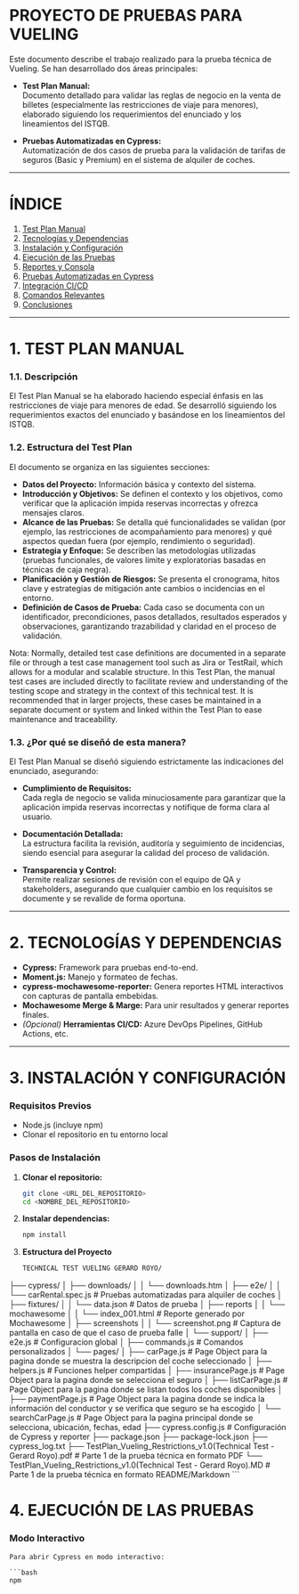 # PROYECTO DE PRUEBAS PARA VUELING

Este documento describe el trabajo realizado para la prueba técnica de Vueling. Se han desarrollado dos áreas principales:

- **Test Plan Manual:**  
  Documento detallado para validar las reglas de negocio en la venta de billetes (especialmente las restricciones de viaje para menores), elaborado siguiendo los requerimientos del enunciado y los lineamientos del ISTQB.

- **Pruebas Automatizadas en Cypress:**  
  Automatización de dos casos de prueba para la validación de tarifas de seguros (Basic y Premium) en el sistema de alquiler de coches.

---

# ÍNDICE

1. [Test Plan Manual](#test-plan-manual)   
2. [Tecnologías y Dependencias](#tecnologías-y-dependencias)  
3. [Instalación y Configuración](#instalación-y-configuración)  
4. [Ejecución de las Pruebas](#ejecución-de-las-pruebas)  
5. [Reportes y Consola](#reportes-y-consola)  
6. [Pruebas Automatizadas en Cypress](#pruebas-automatizadas-en-cypress)  
7. [Integración CI/CD](#integración-cicd)  
8. [Comandos Relevantes](#comandos-relevantes)  
9. [Conclusiones](#conclusiones)

---

# 1. TEST PLAN MANUAL

### 1.1. Descripción
El Test Plan Manual se ha elaborado haciendo especial énfasis en las restricciones de viaje para menores de edad. Se desarrolló siguiendo los requerimientos exactos del enunciado y basándose en los lineamientos del ISTQB.

### 1.2. Estructura del Test Plan
El documento se organiza en las siguientes secciones:
- **Datos del Proyecto:** Información básica y contexto del sistema.
- **Introducción y Objetivos:** Se definen el contexto y los objetivos, como verificar que la aplicación impida reservas incorrectas y ofrezca mensajes claros.
- **Alcance de las Pruebas:** Se detalla qué funcionalidades se validan (por ejemplo, las restricciones de acompañamiento para menores) y qué aspectos quedan fuera (por ejemplo, rendimiento o seguridad).
- **Estrategia y Enfoque:** Se describen las metodologías utilizadas (pruebas funcionales, de valores límite y exploratorias basadas en técnicas de caja negra).
- **Planificación y Gestión de Riesgos:** Se presenta el cronograma, hitos clave y estrategias de mitigación ante cambios o incidencias en el entorno.
- **Definición de Casos de Prueba:** Cada caso se documenta con un identificador, precondiciones, pasos detallados, resultados esperados y observaciones, garantizando trazabilidad y claridad en el proceso de validación.

Nota: Normally, detailed test case definitions are documented in a separate file or through a test case management tool such as Jira or 
TestRail, which allows for a modular and scalable structure. In this Test Plan, the manual test cases are included directly to facilitate 
review and understanding of the testing scope and strategy in the context of this technical test. 
It is recommended that in larger projects, these cases be maintained in a separate document or system and linked within the Test 
Plan to ease maintenance and traceability. 

### 1.3. ¿Por qué se diseñó de esta manera?
El Test Plan Manual se diseñó siguiendo estrictamente las indicaciones del enunciado, asegurando:

- **Cumplimiento de Requisitos:**  
  Cada regla de negocio se valida minuciosamente para garantizar que la aplicación impida reservas incorrectas y notifique de forma clara al usuario.

- **Documentación Detallada:**  
  La estructura facilita la revisión, auditoría y seguimiento de incidencias, siendo esencial para asegurar la calidad del proceso de validación.

- **Transparencia y Control:**  
  Permite realizar sesiones de revisión con el equipo de QA y stakeholders, asegurando que cualquier cambio en los requisitos se documente y se revalide de forma oportuna.

---

# 2. TECNOLOGÍAS Y DEPENDENCIAS

- **Cypress:** Framework para pruebas end-to-end.
- **Moment.js:** Manejo y formateo de fechas.
- **cypress-mochawesome-reporter:** Genera reportes HTML interactivos con capturas de pantalla embebidas.
- **Mochawesome Merge & Marge:** Para unir resultados y generar reportes finales.
- *(Opcional)* **Herramientas CI/CD:** Azure DevOps Pipelines, GitHub Actions, etc.

---

# 3. INSTALACIÓN Y CONFIGURACIÓN

### Requisitos Previos
- Node.js (incluye npm)
- Clonar el repositorio en tu entorno local

### Pasos de Instalación

1. **Clonar el repositorio:**

   ```bash
   git clone <URL_DEL_REPOSITORIO>
   cd <NOMBRE_DEL_REPOSITORIO>

2. **Instalar dependencias:**

   ```bash
   npm install

3. **Estructura del Proyecto**

   ```bash
   TECHNICAL TEST VUELING GERARD ROYO/
├── cypress/
│   ├── downloads/
│   │   └── downloads.htm
│   ├── e2e/
│   │   └── carRental.spec.js       # Pruebas automatizadas para alquiler de coches
│   ├── fixtures/
│   │   └── data.json               # Datos de prueba
│   ├── reports
│   │   └── mochawesome
│   │       └── index_001.html      # Reporte generado por Mochawesome
│   ├── screenshots
│   │   └── screenshot.png          # Captura de pantalla en caso de que el caso de prueba falle
│   └── support/
│       ├── e2e.js                  # Configuracion global
│       ├── commands.js             # Comandos personalizados
│       └── pages/
│           ├── carPage.js          # Page Object para la pagina donde se muestra la descripcion del coche seleccionado
│           ├── helpers.js          # Funciones helper compartidas
│           ├── insurancePage.js    #  Page Object para la pagina donde se selecciona el seguro
│           ├── listCarPage.js      #  Page Object para la pagina donde se listan todos los coches disponibles
│           ├── paymentPage.js      #  Page Object para la pagina donde se indica la información del conductor y se verifica que seguro se ha escogido
│           └── searchCarPage.js    #  Page Object para la pagina principal donde se selecciona, ubicación, fechas, edad
├── cypress.config.js               # Configuración de Cypress y reporter
├── package.json
├── package-lock.json
├── cypress_log.txt
├── TestPlan_Vueling_Restrictions_v1.0(Technical Test - Gerard Royo).pdf        # Parte 1 de la prueba técnica en formato PDF
└── TestPlan_Vueling_Restrictions_v1.0(Technical Test - Gerard Royo).MD         # Parte 1 de la prueba técnica en formato README/Markdown ```


# 4. EJECUCIÓN DE LAS PRUEBAS

### Modo Interactivo
    Para abrir Cypress en modo interactivo:

    ```bash
    npm


